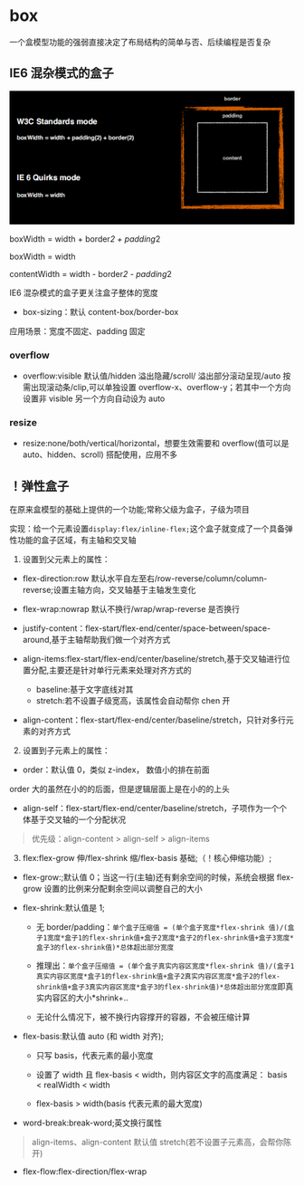 # box

一个盒模型功能的强弱直接决定了布局结构的简单与否、后续编程是否复杂

## IE6 混杂模式的盒子

<img src="img/IE6混杂模式.png">

boxWidth = width + border*2 + padding*2

boxWidth = width

contentWidth = width - border*2 - padding*2

IE6 混杂模式的盒子更关注盒子整体的宽度

- box-sizing：默认 content-box/border-box

应用场景：宽度不固定、padding 固定

### overflow

- overflow:visible 默认值/hidden 溢出隐藏/scroll/ 溢出部分滚动呈现/auto 按需出现滚动条/clip,可以单独设置 overflow-x、overflow-y；若其中一个方向设置非 visible 另一个方向自动设为 auto

### resize

- resize:none/both/vertical/horizontal，想要生效需要和 overflow(值可以是 auto、hidden、scroll) 搭配使用，应用不多

## ！弹性盒子

在原来盒模型的基础上提供的一个功能;常称父级为盒子，子级为项目

实现：给一个元素设置`display:flex/inline-flex;`这个盒子就变成了一个具备弹性功能的盒子区域，有主轴和交叉轴

1. 设置到父元素上的属性：

- flex-direction:row 默认水平自左至右/row-reverse/column/column-reverse;设置主轴方向，交叉轴基于主轴发生变化

- flex-wrap:nowrap 默认不换行/wrap/wrap-reverse 是否换行

- justify-content：flex-start/flex-end/center/space-between/space-around,基于主轴帮助我们做一个对齐方式

- align-items:flex-start/flex-end/center/baseline/stretch,基于交叉轴进行位置分配,主要还是针对单行元素来处理对齐方式的

  - baseline:基于文字底线对其
  - stretch:若不设置子级宽高，该属性会自动帮你 chen 开

- align-content：flex-start/flex-end/center/baseline/stretch，只针对多行元素的对齐方式

2. 设置到子元素上的属性：

- order：默认值 0，类似 z-index， 数值小的排在前面

order 大的虽然在小的的后面，但是逻辑层面上是在小的的上头

- align-self：flex-start/flex-end/center/baseline/stretch，子项作为一个个体基于交叉轴的一个分配状况

> 优先级：align-content > align-self > align-items

3. flex:flex-grow 伸/flex-shrink 缩/flex-basis 基础;（！核心伸缩功能）;

- flex-grow:;默认值 0；当这一行(主轴)还有剩余空间的时候，系统会根据 flex-grow 设置的比例来分配剩余空间以调整自己的大小

- flex-shrink:默认值是 1;

  - 无 border/padding：`单个盒子压缩值 = (单个盒子宽度*flex-shrink 值)/(盒子1宽度*盒子1的flex-shrink值+盒子2宽度*盒子2的flex-shrink值+盒子3宽度*盒子3的flex-shrink值)*总体超出部分宽度`

  - 推理出：`单个盒子压缩值 = (单个盒子真实内容区宽度*flex-shrink 值)/(盒子1真实内容区宽度*盒子1的flex-shrink值+盒子2真实内容区宽度*盒子2的flex-shrink值+盒子3真实内容区宽度*盒子3的flex-shrink值)*总体超出部分宽度`即真实内容区的大小\*shrink+..

  - 无论什么情况下，被不换行内容撑开的容器，不会被压缩计算

- flex-basis:默认值 auto (和 width 对齐);

  - 只写 basis，代表元素的最小宽度

  - 设置了 width 且 flex-basis < width，则内容区文字的高度满足： basis < realWidth < width

  - flex-basis > width(basis 代表元素的最大宽度)

- word-break:break-word;英文换行属性

> align-items、align-content 默认值 stretch(若不设置子元素高，会帮你陈开)

- flex-flow:flex-direction/flex-wrap
